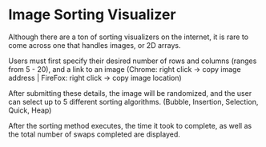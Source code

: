 # Image Sorting Visualizer

Although there are a ton of sorting visualizers on the internet, it is rare to come across one that handles images, or 2D arrays.

Users must first specify their desired number of rows and columns (ranges from 5 - 20), and a link to an image
(Chrome: right click -> copy image address | FireFox: right click -> copy image location)

After submitting these details, the image will be randomized, and the user can select up to 5 different sorting algorithms.
(Bubble, Insertion, Selection, Quick, Heap)

After the sorting method executes, the time it took to complete, as well as the total number of swaps completed are displayed.
